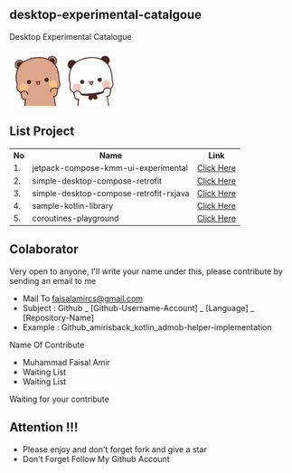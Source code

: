 ## desktop-experimental-catalgoue
Desktop Experimental Catalogue


<p>
<img width="90px" height="100px" src="https://raw.githubusercontent.com/amirisback/amirisback/master/docs/image/bear-panda/bear-chick.gif">
<img width="90px" height="100px" src="https://raw.githubusercontent.com/amirisback/amirisback/master/docs/image/bear-panda/panda-chick.gif">
</p>

## List Project

<table>
  <tr>
    <th>No</th>
    <th>Name</th>
    <th>Link</th>
  </tr>
  <tr>
    <td>1.</td>
    <td>jetpack-compose-kmm-ui-experimental</td>
    <td><a href="https://github.com/amirisback/jetpack-compose-kmm-ui-experimental">Click Here</a></td>
  </tr>
    <tr>
    <td>2.</td>
    <td>simple-desktop-compose-retrofit</td>
    <td><a href="https://github.com/amirisback/simple-desktop-compose-retrofit">Click Here</a></td>
  </tr>
    <tr>
    <td>3.</td>
    <td>simple-desktop-compose-retrofit-rxjava</td>
    <td><a href="https://github.com/amirisback/simple-desktop-compose-retrofit-rxjava">Click Here</a></td>
  </tr>
    <tr>
    <td>4.</td>
    <td>sample-kotlin-library</td>
    <td><a href="https://github.com/amirisback/sample-kotlin-library">Click Here</a></td>
  </tr>
    </tr>
    <tr>
    <td>5.</td>
    <td>coroutines-playground</td>
    <td><a href="https://github.com/amirisback/coroutines-playground">Click Here</a></td>
  </tr>
</table>

## Colaborator
Very open to anyone, I'll write your name under this, please contribute by sending an email to me

- Mail To faisalamircs@gmail.com
- Subject : Github _ [Github-Username-Account] _ [Language] _ [Repository-Name]
- Example : Github_amirisback_kotlin_admob-helper-implementation

Name Of Contribute
- Muhammad Faisal Amir
- Waiting List
- Waiting List

Waiting for your contribute

## Attention !!!
- Please enjoy and don't forget fork and give a star
- Don't Forget Follow My Github Account
